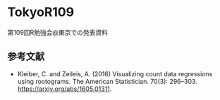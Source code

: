 # TokyoR109
第109回R勉強会@東京での発表資料

## 参考文献

- Kleiber, C. and Zeileis, A. (2016) Visualizing count data regressions using rootograms. The American Statistician. 70(3): 296–303. https://arxiv.org/abs/1605.01311.

